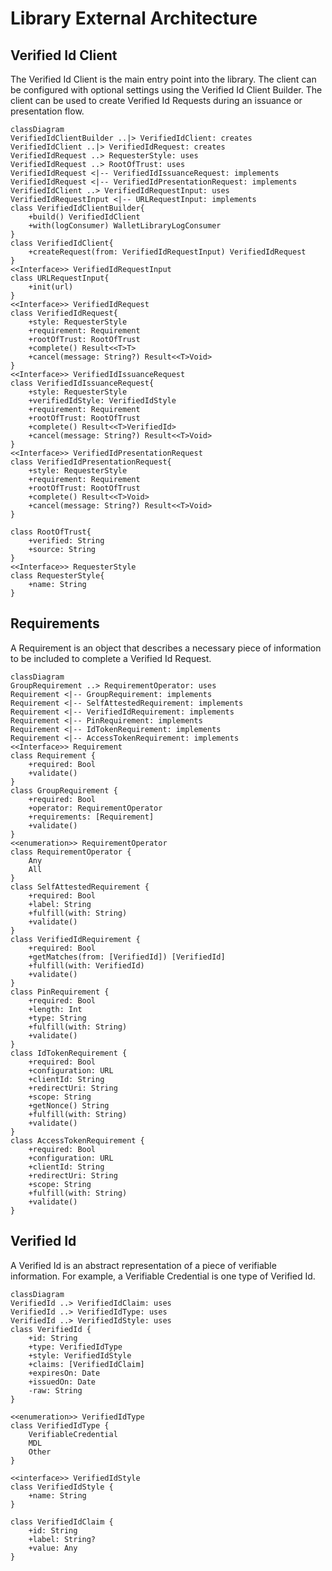 
# Library External Architecture
## Verified Id Client
The Verified Id Client is the main entry point into the library. The client can be configured with optional settings using the Verified Id Client Builder. The client can be used to create Verified Id Requests during an issuance or presentation flow.
```mermaid
classDiagram
VerifiedIdClientBuilder ..|> VerifiedIdClient: creates
VerifiedIdClient ..|> VerifiedIdRequest: creates
VerifiedIdRequest ..> RequesterStyle: uses
VerifiedIdRequest ..> RootOfTrust: uses
VerifiedIdRequest <|-- VerifiedIdIssuanceRequest: implements
VerifiedIdRequest <|-- VerifiedIdPresentationRequest: implements
VerifiedIdClient ..> VerifiedIdRequestInput: uses
VerifiedIdRequestInput <|-- URLRequestInput: implements
class VerifiedIdClientBuilder{
    +build() VerifiedIdClient
    +with(logConsumer) WalletLibraryLogConsumer
}
class VerifiedIdClient{
    +createRequest(from: VerifiedIdRequestInput) VerifiedIdRequest
}
<<Interface>> VerifiedIdRequestInput
class URLRequestInput{
    +init(url)
}
<<Interface>> VerifiedIdRequest
class VerifiedIdRequest{
    +style: RequesterStyle
    +requirement: Requirement
    +rootOfTrust: RootOfTrust
    +complete() Result<<T>T>
    +cancel(message: String?) Result<<T>Void>
}
<<Interface>> VerifiedIdIssuanceRequest
class VerifiedIdIssuanceRequest{
    +style: RequesterStyle
    +verifiedIdStyle: VerifiedIdStyle
    +requirement: Requirement
    +rootOfTrust: RootOfTrust
    +complete() Result<<T>VerifiedId>
    +cancel(message: String?) Result<<T>Void>
}
<<Interface>> VerifiedIdPresentationRequest
class VerifiedIdPresentationRequest{
    +style: RequesterStyle
    +requirement: Requirement
    +rootOfTrust: RootOfTrust
    +complete() Result<<T>Void>
    +cancel(message: String?) Result<<T>Void>
}

class RootOfTrust{
    +verified: String
    +source: String
}
<<Interface>> RequesterStyle
class RequesterStyle{
    +name: String
}
```

## Requirements
A Requirement is an object that describes a necessary piece of information to be included to complete a Verified Id Request.

```mermaid
classDiagram
GroupRequirement ..> RequirementOperator: uses
Requirement <|-- GroupRequirement: implements
Requirement <|-- SelfAttestedRequirement: implements
Requirement <|-- VerifiedIdRequirement: implements
Requirement <|-- PinRequirement: implements
Requirement <|-- IdTokenRequirement: implements
Requirement <|-- AccessTokenRequirement: implements
<<Interface>> Requirement
class Requirement {
    +required: Bool
    +validate()
}
class GroupRequirement {
    +required: Bool
    +operator: RequirementOperator
    +requirements: [Requirement]
    +validate()
}
<<enumeration>> RequirementOperator
class RequirementOperator {
    Any
    All 
}
class SelfAttestedRequirement {
    +required: Bool
    +label: String
    +fulfill(with: String)
    +validate()
}
class VerifiedIdRequirement {
    +required: Bool
    +getMatches(from: [VerifiedId]) [VerifiedId]
    +fulfill(with: VerifiedId)
    +validate()
}
class PinRequirement {
    +required: Bool
    +length: Int
    +type: String
    +fulfill(with: String)
    +validate()
}
class IdTokenRequirement {
    +required: Bool
    +configuration: URL
    +clientId: String
    +redirectUri: String
    +scope: String
    +getNonce() String
    +fulfill(with: String)
    +validate()
}
class AccessTokenRequirement {
    +required: Bool
    +configuration: URL
    +clientId: String
    +redirectUri: String
    +scope: String
    +fulfill(with: String)
    +validate()
}
```

## Verified Id
A Verified Id is an abstract representation of a piece of verifiable information. For example, a Verifiable Credential is one type of Verified Id.
```mermaid
classDiagram
VerifiedId ..> VerifiedIdClaim: uses
VerifiedId ..> VerifiedIdType: uses
VerifiedId ..> VerifiedIdStyle: uses
class VerifiedId {
    +id: String
    +type: VerifiedIdType
    +style: VerifiedIdStyle
    +claims: [VerifiedIdClaim]
    +expiresOn: Date
    +issuedOn: Date
    -raw: String
}

<<enumeration>> VerifiedIdType
class VerifiedIdType {
    VerifiableCredential
    MDL
    Other
}

<<interface>> VerifiedIdStyle
class VerifiedIdStyle {
    +name: String
}

class VerifiedIdClaim {
    +id: String
    +label: String?
    +value: Any
}
```

